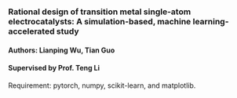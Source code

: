 ### Rational design of transition metal single-atom electrocatalysts: A simulation-based, machine learning-accelerated study  

#### Authors: Lianping Wu, Tian Guo  
#### Supervised by Prof. Teng Li  

Requirement: pytorch, numpy, scikit-learn, and matplotlib.  

